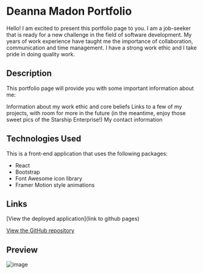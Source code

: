 # Deanna Madon Portfolio

Hello! I am excited to present this portfolio page to you. I am a job-seeker that is ready for a new challenge in the field of software development. My years of work experience have taught me the importance of collaboration, communication and time management. I have a strong work ethic and I take pride in doing quality work.

## Description

This portfolio page will provide you with some important information about me:

Information about my work ethic and core beliefs
Links to a few of my projects, with room for more in the future (in the meantime, enjoy those sweet pics of the Starship Enterprise!)
My contact information

## Technologies Used

This is a front-end application that uses the following packages:

* React
* Bootstrap
* Font Awesome icon library
* Framer Motion style animations

## Links

[View the deployed application](link to github pages)

[View the GitHub repository](https://github.com/dmadon/dmadon-react-portfolio)

## Preview

![image](https://user-images.githubusercontent.com/99852346/196056030-6142b7e6-2f7e-494a-9601-2a2a200eef86.png)
